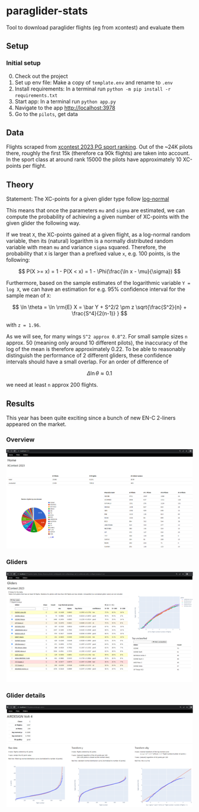 # paraglider-stats
Tool to download paraglider flights (eg from xcontest) and evaluate them

## Setup

### Initial setup

0. Check out the project
1. Set up env file: Make a copy of `template.env` and rename to `.env`
2. Install requirements: In a terminal run `python -m pip install -r requirements.txt`
3. Start app: In a terminal run `python app.py`
4. Navigate to the app [http://localhost:3978](http://localhost:3978)
5. Go to the `pilots`, get data


## Data 

Flights scraped from [xcontest 2023 PG sport ranking](https://www.xcontest.org/2023/world/en/ranking-pg-sport/).
Out of the ~24K pilots there, roughly the first 15k (therefore ca 90k flights) are taken into account. In the sport class at around rank 15000 the pilots have approximately 10 XC-points per flight.


## Theory

Statement: The XC-points for a given glider type follow [log-normal](https://en.wikipedia.org/wiki/Log-normal_distribution)

This means that once the parameters `mu` and `sigma` are estimated, we can compute the probability of achieving a given number of XC-points with the given glider the following way.

If we treat `X`, the XC-points gained at a given flight, as a log-normal random variable, then its (natural) logarithm is a normally distributed random variable with mean `mu` and variance `sigma` squared. Therefore, the probability that `X` is larger than a prefixed value `x`, e.g. 100 points, is the following:

$$ P(X >= x) = 1 - P(X < x) = 1 - \Phi(\frac{\ln x - \mu}{\sigma}) $$

Furthermore, based on the sample estimates of the logarithmic variable `Y = log X`, we can have an estimation for e.g. 95% confidence interval for the sample mean of `X`:

$$ \ln \theta = \ln \rm{E} X = \bar Y + S^2/2 \pm z \sqrt{\frac{S^2}{n} + \frac{S^4}{2(n-1)}  } $$

with `z = 1.96`.

As we will see, for many wings `S^2 approx 0.8^2`. For small sample sizes `n` approx. 50 (meaning only around 10 different pilots), the inaccuracy of the log of the mean is therefore approximately 0.22. To be able to reasonably distinguish the performance of 2 different gliders, these confidence intervals should have a small overlap. For an order of difference of 

$$ \Delta \ln \theta \approx 0.1 $$ 

we need at least `n` approx 200 flights.


## Results

This year has been quite exciting since a bunch of new EN-C 2-liners appeared on the market.

### Overview

![Home page](./screenshots/home.PNG)

### Gliders

![Gliders](./screenshots/gliders.png)

### Glider details

![Glider details](./screenshots/glider.PNG)
